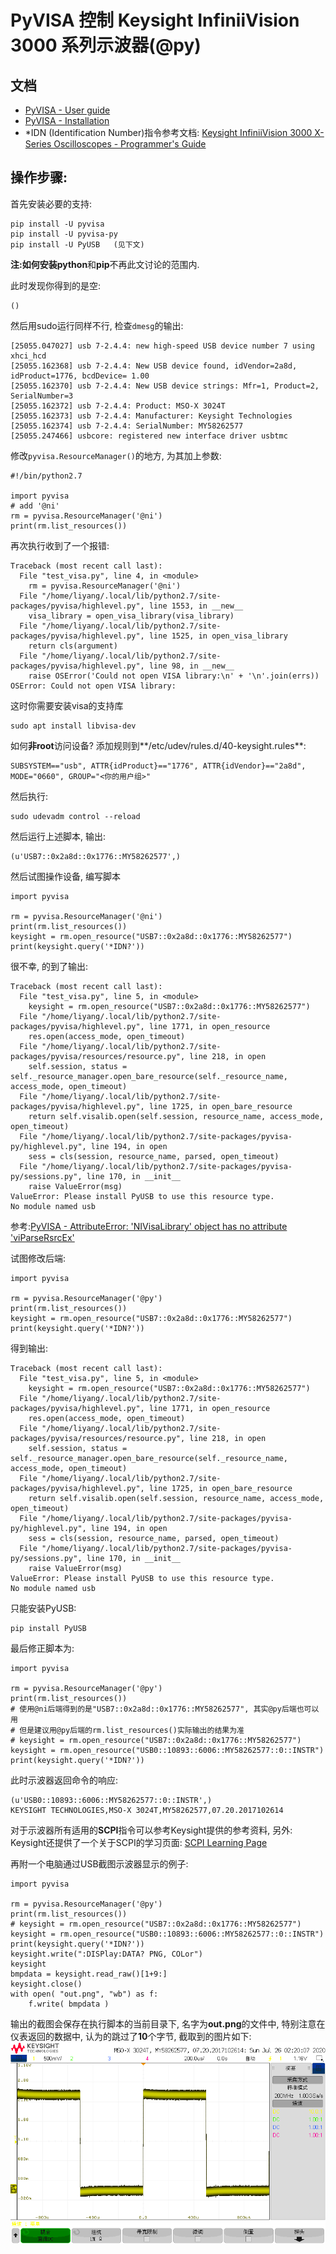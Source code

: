 # PyVISA 控制 Keysight InfiniiVision 3000 系列示波器(@py)

## 文档
* [PyVISA - User guide](https://pyvisa.readthedocs.io/en/latest/introduction/index.html)
* [PyVISA - Installation](https://pyvisa.readthedocs.io/en/latest/introduction/getting.html#installation)
* *IDN (Identification Number)指令参考文档: [Keysight InfiniiVision
3000 X-Series Oscilloscopes - Programmer's
Guide](https://www.keysight.com/upload/cmc_upload/All/3000_series_prog_guide.pdf)

## 操作步骤:
首先安装必要的支持:
```
pip install -U pyvisa
pip install -U pyvisa-py
pip install -U PyUSB   (见下文)
```
**注:**如何安装**python**和**pip**不再此文讨论的范围内.

此时发现你得到的是空:
```
()
```
然后用sudo运行同样不行, 检查`dmesg`的输出:
```
[25055.047027] usb 7-2.4.4: new high-speed USB device number 7 using xhci_hcd
[25055.162368] usb 7-2.4.4: New USB device found, idVendor=2a8d, idProduct=1776, bcdDevice= 1.00
[25055.162370] usb 7-2.4.4: New USB device strings: Mfr=1, Product=2, SerialNumber=3
[25055.162372] usb 7-2.4.4: Product: MSO-X 3024T
[25055.162373] usb 7-2.4.4: Manufacturer: Keysight Technologies
[25055.162374] usb 7-2.4.4: SerialNumber: MY58262577
[25055.247466] usbcore: registered new interface driver usbtmc
```

修改`pyvisa.ResourceManager()`的地方, 为其加上参数:
```
#!/bin/python2.7

import pyvisa
# add '@ni'
rm = pyvisa.ResourceManager('@ni')
print(rm.list_resources())
```

再次执行收到了一个报错:
```
Traceback (most recent call last):
  File "test_visa.py", line 4, in <module>
    rm = pyvisa.ResourceManager('@ni')
  File "/home/liyang/.local/lib/python2.7/site-packages/pyvisa/highlevel.py", line 1553, in __new__
    visa_library = open_visa_library(visa_library)
  File "/home/liyang/.local/lib/python2.7/site-packages/pyvisa/highlevel.py", line 1525, in open_visa_library
    return cls(argument)
  File "/home/liyang/.local/lib/python2.7/site-packages/pyvisa/highlevel.py", line 98, in __new__
    raise OSError('Could not open VISA library:\n' + '\n'.join(errs))
OSError: Could not open VISA library:
```

这时你需要安装visa的支持库
```
sudo apt install libvisa-dev
```

如何**非root**访问设备?
添加规则到**/etc/udev/rules.d/40-keysight.rules**:
```
SUBSYSTEM=="usb", ATTR{idProduct}=="1776", ATTR{idVendor}=="2a8d", MODE="0660", GROUP="<你的用户组>"
```
然后执行:
```
sudo udevadm control --reload
```

然后运行上述脚本, 输出:
```
(u'USB7::0x2a8d::0x1776::MY58262577',)
```

然后试图操作设备, 编写脚本
```
import pyvisa

rm = pyvisa.ResourceManager('@ni')
print(rm.list_resources())
keysight = rm.open_resource("USB7::0x2a8d::0x1776::MY58262577")
print(keysight.query('*IDN?'))
```
很不幸, 的到了输出:
```
Traceback (most recent call last):
  File "test_visa.py", line 5, in <module>
    keysight = rm.open_resource("USB7::0x2a8d::0x1776::MY58262577")
  File "/home/liyang/.local/lib/python2.7/site-packages/pyvisa/highlevel.py", line 1771, in open_resource
    res.open(access_mode, open_timeout)
  File "/home/liyang/.local/lib/python2.7/site-packages/pyvisa/resources/resource.py", line 218, in open
    self.session, status = self._resource_manager.open_bare_resource(self._resource_name, access_mode, open_timeout)
  File "/home/liyang/.local/lib/python2.7/site-packages/pyvisa/highlevel.py", line 1725, in open_bare_resource
    return self.visalib.open(self.session, resource_name, access_mode, open_timeout)
  File "/home/liyang/.local/lib/python2.7/site-packages/pyvisa-py/highlevel.py", line 194, in open
    sess = cls(session, resource_name, parsed, open_timeout)
  File "/home/liyang/.local/lib/python2.7/site-packages/pyvisa-py/sessions.py", line 170, in __init__
    raise ValueError(msg)
ValueError: Please install PyUSB to use this resource type.
No module named usb
```

参考:[PyVISA - AttributeError: 'NIVisaLibrary' object has no attribute 'viParseRsrcEx'
](https://stackoverflow.com/questions/51520737/pyvisa-attributeerror-nivisalibrary-object-has-no-attribute-viparsersrcex)

试图修改后端:
```
import pyvisa

rm = pyvisa.ResourceManager('@py')
print(rm.list_resources())
keysight = rm.open_resource("USB7::0x2a8d::0x1776::MY58262577")
print(keysight.query('*IDN?'))
```

得到输出:
```
Traceback (most recent call last):
  File "test_visa.py", line 5, in <module>
    keysight = rm.open_resource("USB7::0x2a8d::0x1776::MY58262577")
  File "/home/liyang/.local/lib/python2.7/site-packages/pyvisa/highlevel.py", line 1771, in open_resource
    res.open(access_mode, open_timeout)
  File "/home/liyang/.local/lib/python2.7/site-packages/pyvisa/resources/resource.py", line 218, in open
    self.session, status = self._resource_manager.open_bare_resource(self._resource_name, access_mode, open_timeout)
  File "/home/liyang/.local/lib/python2.7/site-packages/pyvisa/highlevel.py", line 1725, in open_bare_resource
    return self.visalib.open(self.session, resource_name, access_mode, open_timeout)
  File "/home/liyang/.local/lib/python2.7/site-packages/pyvisa-py/highlevel.py", line 194, in open
    sess = cls(session, resource_name, parsed, open_timeout)
  File "/home/liyang/.local/lib/python2.7/site-packages/pyvisa-py/sessions.py", line 170, in __init__
    raise ValueError(msg)
ValueError: Please install PyUSB to use this resource type.
No module named usb
```
只能安装PyUSB:
```
pip install PyUSB
```

最后修正脚本为:
```
import pyvisa

rm = pyvisa.ResourceManager('@py')
print(rm.list_resources())
# 使用@ni后端得到的是"USB7::0x2a8d::0x1776::MY58262577", 其实@py后端也可以用
# 但是建议用@py后端的rm.list_resources()实际输出的结果为准
# keysight = rm.open_resource("USB7::0x2a8d::0x1776::MY58262577")
keysight = rm.open_resource("USB0::10893::6006::MY58262577::0::INSTR")
print(keysight.query('*IDN?'))
```

此时示波器返回命令的响应:
```
(u'USB0::10893::6006::MY58262577::0::INSTR',)
KEYSIGHT TECHNOLOGIES,MSO-X 3024T,MY58262577,07.20.2017102614
```

对于示波器所有适用的**SCPI**指令可以参考Keysight提供的参考资料, 另外: Keysight还提供了一个关于SCPI的学习页面: [SCPI Learning Page](https://www.keysight.com/main/editorial.jspx?cc=CN&lc=chi&ckey=1688330&id=1688330) 

再附一个电脑通过USB截图示波器显示的例子:
```
import pyvisa

rm = pyvisa.ResourceManager('@py')
print(rm.list_resources())
# keysight = rm.open_resource("USB7::0x2a8d::0x1776::MY58262577")
keysight = rm.open_resource("USB0::10893::6006::MY58262577::0::INSTR")
print(keysight.query('*IDN?'))
keysight.write(":DISPlay:DATA? PNG, COLor")
keysight
bmpdata = keysight.read_raw()[1+9:]
keysight.close()
with open( "out.png", "wb") as f:
    f.write( bmpdata )
```

输出的截图会保存在执行脚本的当前目录下, 名字为**out.png**的文件中, 特别注意在仪表返回的数据中, 认为的跳过了**10**个字节, 截取到的图片如下:
![out.png](./out.png)
